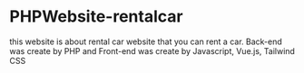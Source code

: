 # PHPWebsite-rentalcar
this website is about rental car website that you can rent a car. Back-end was create by PHP and Front-end was create by Javascript, Vue.js, Tailwind CSS
